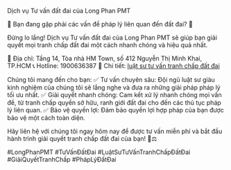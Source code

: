 Dịch vụ Tư vấn đất đai của Long Phan PMT

🌟 Bạn đang gặp phải các vấn đề pháp lý liên quan đến đất đai? 🌟

Đừng lo lắng! Dịch vụ Tư vấn đất đai của Long Phan PMT sẽ giúp bạn giải quyết mọi tranh chấp đất đai một cách nhanh chóng và hiệu quả nhất.

🏢 Địa chỉ: Tầng 14, Tòa nhà HM Town, số 412 Nguyễn Thị Minh Khai, TP.HCM
📞 Hotline: 1900636387
🔗 Chi tiết: [luật sư tư vấn tranh chấp đất đai](https://luatlongphan.vn/tu-van-luat/dat-dai/giai-quyet-tranh-chap-dat-dai)

Chúng tôi mang đến cho bạn:
✅ Tư vấn chuyên sâu: Đội ngũ luật sư giàu kinh nghiệm của chúng tôi sẽ lắng nghe và đưa ra những giải pháp pháp lý tối ưu nhất.
✅ Giải quyết nhanh chóng: Cam kết xử lý nhanh chóng mọi vấn đề, từ tranh chấp quyền sở hữu, ranh giới đất đai cho đến các thủ tục pháp lý liên quan.
✅ Bảo vệ quyền lợi: Đảm bảo quyền lợi hợp pháp của bạn được bảo vệ một cách toàn diện.

Hãy liên hệ với chúng tôi ngay hôm nay để được tư vấn miễn phí và bắt đầu hành trình giải quyết tranh chấp đất đai của bạn! 🌿⚖️

#LongPhanPMT #TưVấnĐấtĐai #LuậtSưTưVấnTranhChấpĐấtĐai #GiảiQuyếtTranhChấp #PhápLýĐấtĐai